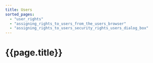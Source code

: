 ```yaml
---
title: Users
sorted_pages:
  - "user_rights"
  - "assigning_rights_to_users_from_the_users_browser"
  - "assigning_rights_to_users_security_rights_users_dialog_box"
---
```

# {{page.title}}
